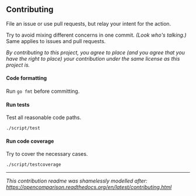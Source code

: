 ## Contributing

File an issue or use pull requests, but relay your intent for the action.

Try to avoid mixing different concerns in one commit. *(Look who's talking.)* Same applies to issues and pull requests.

*By contributing to this project, you agree to place (and you agree that you have the right to place) your contribution under the same license as this project is.*



#### Code formatting

Run `go fmt` before committing.

#### Run tests

Test all reasonable code paths.

    ./script/test

#### Run code coverage

Try to cover the necessary cases.

    ./script/testcoverage
    
---

*This contribution readme was shamelessly modelled after:  
https://opencomparison.readthedocs.org/en/latest/contributing.html*

